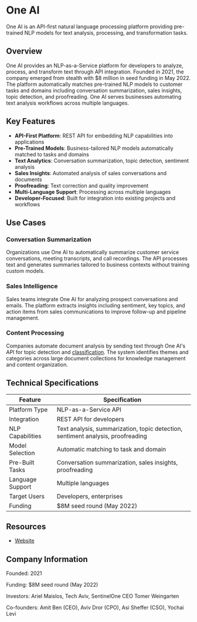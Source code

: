 # One AI

One AI is an API-first natural language processing platform providing pre-trained NLP models for text analysis, processing, and transformation tasks.

## Overview

One AI provides an NLP-as-a-Service platform for developers to analyze, process, and transform text through API integration. Founded in 2021, the company emerged from stealth with $8 million in seed funding in May 2022. The platform automatically matches pre-trained NLP models to customer tasks and domains including conversation summarization, sales insights, topic detection, and proofreading. One AI serves businesses automating text analysis workflows across multiple languages.

## Key Features

- **API-First Platform**: REST API for embedding NLP capabilities into applications
- **Pre-Trained Models**: Business-tailored NLP models automatically matched to tasks and domains
- **Text Analytics**: Conversation summarization, topic detection, sentiment analysis
- **Sales Insights**: Automated analysis of sales conversations and documents
- **Proofreading**: Text correction and quality improvement
- **Multi-Language Support**: Processing across multiple languages
- **Developer-Focused**: Built for integration into existing projects and workflows

## Use Cases

### Conversation Summarization
Organizations use One AI to automatically summarize customer service conversations, meeting transcripts, and call recordings. The API processes text and generates summaries tailored to business contexts without training custom models.

### Sales Intelligence
Sales teams integrate One AI for analyzing prospect conversations and emails. The platform extracts insights including sentiment, key topics, and action items from sales communications to improve follow-up and pipeline management.

### Content Processing
Companies automate document analysis by sending text through One AI's API for topic detection and [classification](../../capabilities/classification/index.md). The system identifies themes and categories across large document collections for knowledge management and content organization.

## Technical Specifications

| Feature | Specification |
|---------|---------------|
| Platform Type | NLP-as-a-Service API |
| Integration | REST API for developers |
| NLP Capabilities | Text analysis, summarization, topic detection, sentiment analysis, proofreading |
| Model Selection | Automatic matching to task and domain |
| Pre-Built Tasks | Conversation summarization, sales insights, proofreading |
| Language Support | Multiple languages |
| Target Users | Developers, enterprises |
| Funding | $8M seed round (May 2022) |

## Resources

- [Website](https://oneai.com)

## Company Information

Founded: 2021

Funding: $8M seed round (May 2022)

Investors: Ariel Maislos, Tech Aviv, SentinelOne CEO Tomer Weingarten

Co-founders: Amit Ben (CEO), Aviv Dror (CPO), Asi Sheffer (CSO), Yochai Levi 